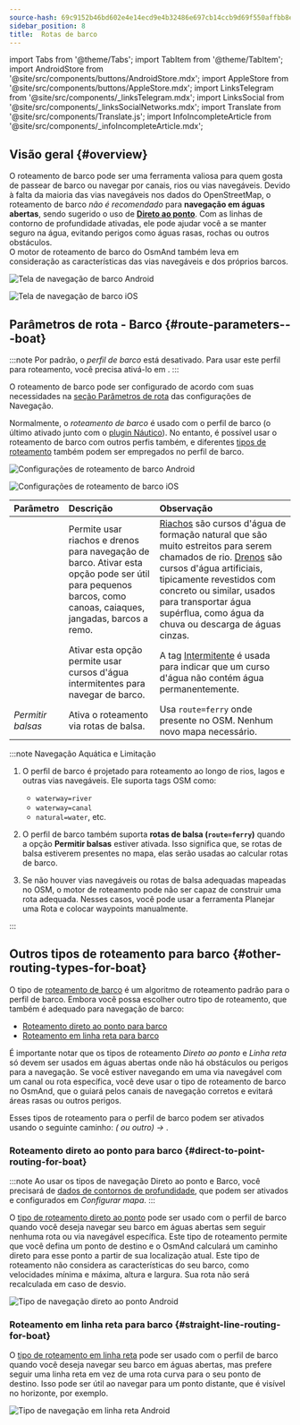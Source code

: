 ```yaml
---
source-hash: 69c9152b46bd602e4e14ecd9e4b32486e697cb14ccb9d69f550affbb8ed29cd6
sidebar_position: 8
title:  Rotas de barco
---
```


import Tabs from '@theme/Tabs';
import TabItem from '@theme/TabItem';
import AndroidStore from '@site/src/components/buttons/AndroidStore.mdx';
import AppleStore from '@site/src/components/buttons/AppleStore.mdx';
import LinksTelegram from '@site/src/components/_linksTelegram.mdx';
import LinksSocial from '@site/src/components/_linksSocialNetworks.mdx';
import Translate from '@site/src/components/Translate.js';
import InfoIncompleteArticle from '@site/src/components/_infoIncompleteArticle.mdx';


## Visão geral {#overview}

O roteamento de barco pode ser uma ferramenta valiosa para quem gosta de passear de barco ou navegar por canais, rios ou vias navegáveis. Devido à falta da maioria das vias navegáveis nos dados do OpenStreetMap, o roteamento de barco *não é recomendado* para **navegação em águas abertas**, sendo sugerido o uso de **[Direto ao ponto](#direct-to-point-routing-for-boat)**. Com as linhas de contorno de profundidade ativadas, ele pode ajudar você a se manter seguro na água, evitando perigos como águas rasas, rochas ou outros obstáculos.  
O motor de roteamento de barco do OsmAnd também leva em consideração as características das vias navegáveis e dos próprios barcos.  

<Tabs groupId="operating-systems" queryString="current-os">

<TabItem value="android" label="Android">

![Tela de navegação de barco Android](@site/static/img/navigation/boat/boat_navigation_android.png)

</TabItem>

<TabItem value="ios" label="iOS">  

![Tela de navegação de barco iOS](@site/static/img/navigation/boat/boat_navigation_ios.png)  

</TabItem>

</Tabs>  

## Parâmetros de rota - Barco {#route-parameters---boat}

:::note
Por padrão, o *perfil de barco* está desativado. Para usar este perfil para roteamento, você precisa ativá-lo em *<Translate android="true" ids="shared_string_menu,shared_string_settings,application_profiles"/>*.
:::

O roteamento de barco pode ser configurado de acordo com suas necessidades na [seção Parâmetros de rota](../../navigation/guidance/navigation-settings.md#route-parameters) das configurações de Navegação.  

Normalmente, o *roteamento de barco* é usado com o perfil de barco (o último ativado junto com o [plugin Náutico](../../plugins/nautical-charts.md)).  No entanto, é possível usar o roteamento de barco com outros perfis também, e diferentes [tipos de roteamento](#other-routing-types-for-boat) também podem ser empregados no perfil de barco.  


<Tabs groupId="operating-systems" queryString="current-os">

<TabItem value="android" label="Android">


![Configurações de roteamento de barco Android](@site/static/img/navigation/routing/boat_route_android.png)  

</TabItem>

<TabItem value="ios" label="iOS">

![Configurações de roteamento de barco iOS](@site/static/img/navigation/routing/boat_route_ios.png)  

</TabItem>

</Tabs>

| Parâmetro | Descrição | Observação |
|:------------|:---------------|:---------------|
| *<Translate android="true" ids="routing_attr_allow_streams_name"/>* | Permite usar riachos e drenos para navegação de barco. Ativar esta opção pode ser útil para pequenos barcos, como canoas, caiaques, jangadas, barcos a remo. |  [Riachos](https://wiki.openstreetmap.org/wiki/Tag:waterway%3Dstream) são cursos d'água de formação natural que são muito estreitos para serem chamados de rio. [Drenos](https://wiki.openstreetmap.org/wiki/Tag:waterway%3Ddrain) são cursos d'água artificiais, tipicamente revestidos com concreto ou similar, usados para transportar água supérflua, como água da chuva ou descarga de águas cinzas.|
| *<Translate android="true" ids="routing_attr_allow_intermittent_name"/>* |  Ativar esta opção permite usar cursos d'água intermitentes para navegar de barco.   | A tag [Intermitente](https://wiki.openstreetmap.org/wiki/Key:intermittent) é usada para indicar que um curso d'água não contém água permanentemente.  |
| *Permitir balsas* | Ativa o roteamento via rotas de balsa. | Usa `route=ferry` onde presente no OSM. Nenhum novo mapa necessário. |

:::note Navegação Aquática e Limitação

1. O perfil de barco é projetado para roteamento ao longo de rios, lagos e outras vias navegáveis. Ele suporta tags OSM como:
    - `waterway=river`
    - `waterway=canal`
    - `natural=water`, etc.

2. O perfil de barco também suporta **rotas de balsa (`route=ferry`)** quando a opção **Permitir balsas** estiver ativada. Isso significa que, se rotas de balsa estiverem presentes no mapa, elas serão usadas ao calcular rotas de barco.

3. Se não houver vias navegáveis ou rotas de balsa adequadas mapeadas no OSM, o motor de roteamento pode não ser capaz de construir uma rota adequada. Nesses casos, você pode usar a ferramenta Planejar uma Rota e colocar waypoints manualmente.

:::

## Outros tipos de roteamento para barco {#other-routing-types-for-boat}

O tipo de [roteamento de barco](#route-parameters---boat) é um algoritmo de roteamento padrão para o perfil de barco. Embora você possa escolher outro tipo de roteamento, que também é adequado para navegação de barco:  

 - [Roteamento direto ao ponto para barco](./boat-navigation.md#direct-to-point-routing-for-boat)
 - [Roteamento em linha reta para barco](./boat-navigation.md#straight-line-routing-for-boat)

É importante notar que os tipos de roteamento *Direto ao ponto* e *Linha reta* só devem ser usados em águas abertas onde não há obstáculos ou perigos para a navegação. Se você estiver navegando em uma via navegável com um canal ou rota específica, você deve usar o tipo de roteamento de barco no OsmAnd, que o guiará pelos canais de navegação corretos e evitará áreas rasas ou outros perigos.  

Esses tipos de roteamento para o perfil de barco podem ser ativados usando o seguinte caminho: *<Translate android="true" ids="shared_string_menu,shared_string_settings,configure_profile"/> (<Translate android="true" ids="app_mode_boat"/> ou outro) → <Translate android="true" ids="routing_settings_2,nav_type_hint"/>*.


### Roteamento direto ao ponto para barco {#direct-to-point-routing-for-boat}

:::note
Ao usar os tipos de navegação Direto ao ponto e Barco, você precisará de [dados de contornos de profundidade](../../plugins/nautical-charts.md#nautical-map-style), que podem ser ativados e configurados em *Configurar mapa*.
:::

O [tipo de roteamento direto ao ponto](./direct-to-point-routing.md) pode ser usado com o perfil de barco quando você deseja navegar seu barco em águas abertas sem seguir nenhuma rota ou via navegável específica. Este tipo de roteamento permite que você defina um ponto de destino e o OsmAnd calculará um caminho direto para esse ponto a partir de sua localização atual. Este tipo de roteamento não considera as características do seu barco, como velocidades mínima e máxima, altura e largura. Sua rota não será recalculada em caso de desvio.

![Tipo de navegação direto ao ponto Android](@site/static/img/navigation/boat/direct_navigation_type_android.png)


### Roteamento em linha reta para barco {#straight-line-routing-for-boat}

O [tipo de roteamento em linha reta](./straight-line-routing) pode ser usado com o perfil de barco quando você deseja navegar seu barco em águas abertas, mas prefere seguir uma linha reta em vez de uma rota curva para o seu ponto de destino. Isso pode ser útil ao navegar para um ponto distante, que é visível no horizonte, por exemplo.

![Tipo de navegação em linha reta Android](@site/static/img/navigation/boat/straight_navigation_type_android.png)